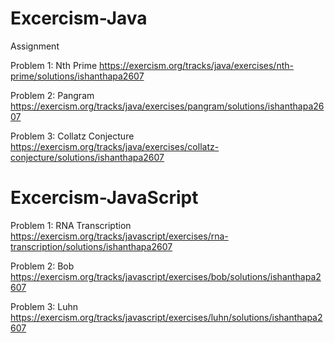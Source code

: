 # Excercism-Java
Assignment

Problem 1: Nth Prime
https://exercism.org/tracks/java/exercises/nth-prime/solutions/ishanthapa2607

Problem 2: Pangram
https://exercism.org/tracks/java/exercises/pangram/solutions/ishanthapa2607

Problem 3: Collatz Conjecture
https://exercism.org/tracks/java/exercises/collatz-conjecture/solutions/ishanthapa2607

# Excercism-JavaScript

Problem 1: RNA Transcription
https://exercism.org/tracks/javascript/exercises/rna-transcription/solutions/ishanthapa2607

Problem 2: Bob
https://exercism.org/tracks/javascript/exercises/bob/solutions/ishanthapa2607

Problem 3: Luhn
https://exercism.org/tracks/javascript/exercises/luhn/solutions/ishanthapa2607


